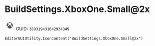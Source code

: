 # BuildSettings.XboxOne.Small@2x
![](/img/BuildSettings.XboxOne.Small@2x.png)
GUID: `389319431642934349`
```
EditorGUIUtility.IconContent("BuildSettings.XboxOne.Small@2x")
```
